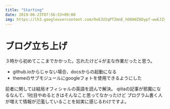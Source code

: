 ```yaml
---
title: "Starting"
date: 2019-06-23T07:56:53+09:00
img: https://lh3.googleusercontent.com/Ov6JUIqPTZmnE_hO6HdZ6Dypf-wwEJZy2030xJSLp5F_SXgY0OKUiggyrS7ctSRS5In_MH-96VmM9W1nyfuPYNdwTv1Jk3ZnIK1nSJN4OPJCJlhkxZOYYcYinFnypEBHMlgXdyZDxG2bxgTLF4QJyLWUV0Ax0qzmp-4fiP4QkzR9zTAhNOsnr3iA7N3zPIXSee-cv1oKbkHuvuPRY6eqJv8h5V8UZF2cYInul5HS4AeRAA7VLopnpju1xHzQ96eYaRIOODERaQkaeU_PPrcMxVUfGIgLtSa1PolS_fGcxUo3Mg57NvB_5jzk5ZF607Kk0rSRj15z8hYaNB1yCgHkDco0Rq4BWexI_3U1WmTAdAwt18rTvXQC3FOwdPWPszBC_-bBCZbeJUaBbqZArujmHyXWKfVdNMTiKFXThsl2R1OxXK48KhJeUdWlOm7DbrjugwFYP8a-6_7MjtGbWMxAxTY7KrhB2ldfTlQNeYYpUNI1Cecobc2--yFJLXI6QHMg-YSsA34gzOn6N9GlQfXhMOAirXx8QPT28Nh3SA3jpcTjyboLbpyCGCtfPOpBprwcBHNvy-NXVh8tjcCWuSulqSHDx7KzQgnCHTMParE0r_4f9eR9yORQKdrpUl6BMEHn_LBgwUGylFa9-BJKfK79OQSZqEFm1h5YezVWOOZSVqqz4-EFd9YpzMXqeXHeR5AQr4b80cXjxJ9ZiqSMsVkRQe0O=d
---
```


# ブログ立ち上げ
３時から初めてここまでかかった。忘れたけど↓が主な作業だったと思う。

* github.ioからじゃない場合、docsからの起動になる
* themeのサブモジュールにgoogleフォトを使用できるようにした

前者に関しては結局オフィシャルの英語を読んで解決。
qiitaの記事が邪魔になるなんて、1社目やめるときはそんなこと思ってなかったけど
プログラム書く人が増えて情報が氾濫していることを如実に感じるわけですよ。

